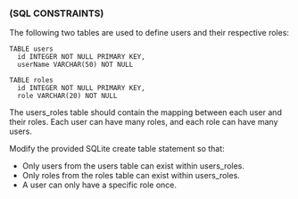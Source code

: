 ### (SQL CONSTRAINTS)

The following two tables are used to define users and their respective roles:

```
TABLE users
  id INTEGER NOT NULL PRIMARY KEY,
  userName VARCHAR(50) NOT NULL

TABLE roles
  id INTEGER NOT NULL PRIMARY KEY,
  role VARCHAR(20) NOT NULL
```

The users_roles table should contain the mapping between each user and their roles. Each user can have many roles, and each role can have many users.

Modify the provided SQLite create table statement so that:

* Only users from the users table can exist within users_roles.
* Only roles from the roles table can exist within users_roles.
* A user can only have a specific role once.